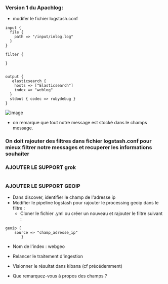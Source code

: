 ### Version 1 du Apachlog:

- modifer le fichier logstash.conf

```
input {
  file {
    path => "/input/inlog.log"
  }
}

filter {
 
}


output {
   elasticsearch {
    hosts => ["Elasticsearch"]
    index => "weblog"
  }
  stdout { codec => rubydebug }
}
```


![image](https://user-images.githubusercontent.com/123748165/234397193-2eb5824d-baac-4ee8-9d6d-c4d045be7cf5.png)

- on remarque que tout notre message est stocké dans le champs message.

### On doit rajouter des filtres dans fichier logstash.conf pour mieux filtrer notre messages et recuperer les informations souhaiter


### AJOUTER LE SUPPORT grok

```

```

### AJOUTER LE SUPPORT GEOIP

- Dans discover, identifier le champ de l'adresse ip
- Modifier le pipeline logstash pour rajouter le processing geoip dans le filtre :
    - Cloner le fichier .yml ou créer un nouveau et rajouter le filtre suivant :  
```
geoip {
    source => "champ_adresse_ip"
       } 
```

- Nom de l'index : webgeo
    
- Relancer le traitement d'ingestion
- Visionner le résultat dans kibana (cf précédemment)
- Que remarquez-vous à propos des champs ?
